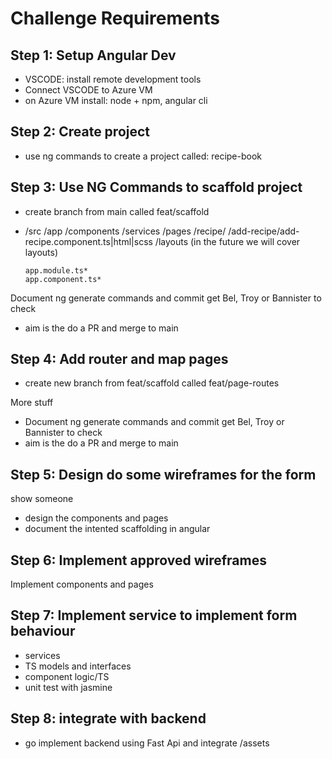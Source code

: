 # Challenge Requirements

## Step 1: Setup Angular Dev
- VSCODE: install remote development tools
- Connect VSCODE to Azure VM
- on Azure VM install: node + npm, angular cli

## Step 2: Create project
- use ng commands to create a project called: recipe-book

## Step 3: Use NG Commands to scaffold project
- create branch from main called feat/scaffold
- /src
    /app
      /components
      /services
      /pages
        /recipe/
          /add-recipe/add-recipe.component.ts|html|scss
      /layouts (in the future we will cover layouts)

      app.module.ts*
      app.component.ts*

Document ng generate commands and commit
get Bel, Troy or Bannister to check
- aim is the do a PR and merge to main

## Step 4: Add router and map pages
- create new branch from feat/scaffold called feat/page-routes

More stuff

- Document ng generate commands and commit
get Bel, Troy or Bannister to check
- aim is the do a PR and merge to main

## Step 5: Design do some wireframes for the form
show someone

- design the components and pages
- document the intented scaffolding in angular

## Step 6: Implement approved wireframes 

Implement components and pages

## Step 7: Implement service to implement form behaviour

- services
- TS models and interfaces
- component logic/TS
- unit test with jasmine

## Step 8: integrate with backend
 - go implement backend using Fast Api and integrate
    /assets
